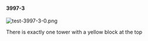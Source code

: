 #### 3997-3
![test-3997-3-0.png](https://github.com/lil-lab/nlvr/raw/master/nlvr/test/images/6/test-3997-3-0.png "test-3997-3-0.png")

There is exactly one tower with a yellow block at the top